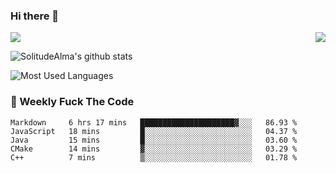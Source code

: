 ### Hi there 👋
<p>
  <a href="https://count.getloli.com/"><img src="https://count.getloli.com/get/@:solitudealma"></a>
  <img src="https://weather-icon.journeyad.repl.co/@guangzhou?v=1" align="right">
</p>



![SolitudeAlma's github stats](https://github-readme-stats.vercel.app/api?username=solitudealma&show_icons=true&theme=radical)



![Most Used Languages](https://github-readme-stats.vercel.app/api/top-langs/?username=solitudealma&layout=compact&hide_border=true&theme=dark)
<!-- ![visitors](https://visitor-badge.glitch.me/badge?page_id=solitudealma.solitudealma.id) -->


### :dart: Weekly Fuck The Code

<!--START_SECTION:waka-->
```text
Markdown     6 hrs 17 mins   █████████████████████▓░░░   86.93 % 
JavaScript   18 mins         █░░░░░░░░░░░░░░░░░░░░░░░░   04.37 % 
Java         15 mins         █░░░░░░░░░░░░░░░░░░░░░░░░   03.60 % 
CMake        14 mins         ▓░░░░░░░░░░░░░░░░░░░░░░░░   03.29 % 
C++          7 mins          ▒░░░░░░░░░░░░░░░░░░░░░░░░   01.78 % 
```
<!--END_SECTION:waka-->
